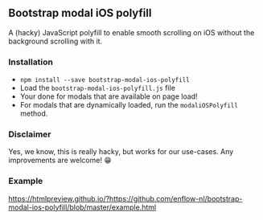 ## Bootstrap modal iOS polyfill

A (hacky) JavaScript polyfill to enable smooth scrolling on iOS without the background scrolling with it.

### Installation
- `npm install --save bootstrap-modal-ios-polyfill` 
- Load the `bootstrap-modal-ios-polyfill.js` file
- Your done for modals that are available on page load!
- For modals that are dynamically loaded, run the `modaliOSPolyfill` method.

### Disclaimer
Yes, we know, this is really hacky, but works for our use-cases. Any improvements are welcome! 😁

### Example
https://htmlpreview.github.io/?https://github.com/enflow-nl/bootstrap-modal-ios-polyfill/blob/master/example.html